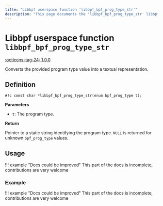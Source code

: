 ```yaml
---
title: "Libbpf userspace function 'libbpf_bpf_prog_type_str'"
description: "This page documents the 'libbpf_bpf_prog_type_str' libbpf userspace function, including its definition, usage, and examples."
---
```

# Libbpf userspace function `libbpf_bpf_prog_type_str`

<!-- [LIBBPF_TAG] -->
[:octicons-tag-24: 1.0.0](https://github.com/libbpf/libbpf/releases/tag/v1.0.0)
<!-- [/LIBBPF_TAG] -->

Converts the provided program type value into a textual representation.

## Definition

`#!c const char *libbpf_bpf_prog_type_str(enum bpf_prog_type t);`

**Parameters**

- `t`: The program type.

**Return**

Pointer to a static string identifying the program type. `NULL` is returned for unknown `bpf_prog_type` values.

## Usage

!!! example "Docs could be improved"
    This part of the docs is incomplete, contributions are very welcome

### Example

!!! example "Docs could be improved"
    This part of the docs is incomplete, contributions are very welcome
